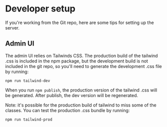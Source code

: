 # Developer setup

If you're working from the Git repo, here are some tips for setting up the server.

## Admin UI

The admin UI relies on Tailwinds CSS. The production build of the tailwind .css is included in the npm package, but the development build is not included in the git repo, so you'll need to generate the development .css file by running:

```
npm run tailwind-dev
```

When you run `npm publish`, the production version of the tailwind .css will be generated. After publish, the dev version will be regenerated.

Note: it's possible for the production build of tailwind to miss some of the classes. You can test the production .css bundle by running:

```
npm run tailwind-prod
```